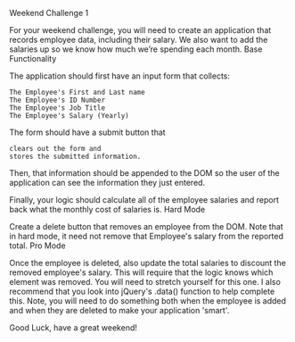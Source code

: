 Weekend Challenge 1

For your weekend challenge, you will need to create an application that records employee data, including their salary. We also want to add the salaries up so we know how much we’re spending each month.
Base Functionality

The application should first have an input form that collects:

    The Employee's First and Last name
    The Employee's ID Number
    The Employee's Job Title
    The Employee's Salary (Yearly)

The form should have a submit button that

    clears out the form and
    stores the submitted information.

Then, that information should be appended to the DOM so the user of the application can see the information they just entered.

Finally, your logic should calculate all of the employee salaries and report back what the monthly cost of salaries is.
Hard Mode

Create a delete button that removes an employee from the DOM. Note that in hard mode, it need not remove that Employee's salary from the reported total.
Pro Mode

Once the employee is deleted, also update the total salaries to discount the removed employee's salary. This will require that the logic knows which element was removed. You will need to stretch yourself for this one. I also recommend that you look into jQuery's .data() function to help complete this. Note, you will need to do something both when the employee is added and when they are deleted to make your application 'smart'.

Good Luck, have a great weekend!
